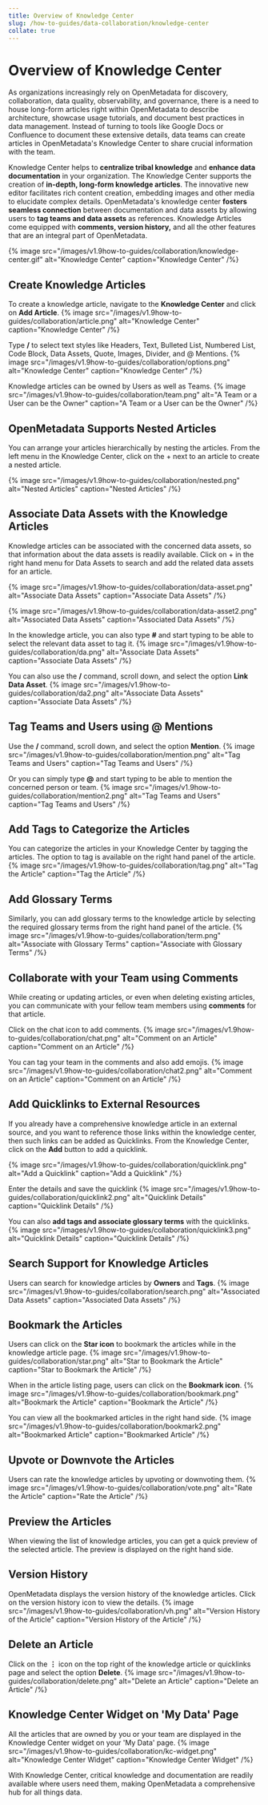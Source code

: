 ```yaml
---
title: Overview of Knowledge Center
slug: /how-to-guides/data-collaboration/knowledge-center
collate: true
---
```


# Overview of Knowledge Center

As organizations increasingly rely on OpenMetadata for discovery, collaboration, data quality, observability, and governance, there is a need to house long-form articles right within OpenMetadata to describe architecture, showcase usage tutorials, and document best practices in data management. Instead of turning to tools like Google Docs or Confluence to document these extensive details, data teams can create articles in OpenMetadata's Knowledge Center to share crucial information with the team.

Knowledge Center helps to **centralize tribal knowledge** and **enhance data documentation** in your organization. The Knowledge Center supports the creation of **in-depth, long-form knowledge articles**. The innovative new editor facilitates rich content creation, embedding images and other media to elucidate complex details. OpenMetadata's knowledge center **fosters seamless connection** between documentation and data assets by allowing users to **tag teams and data assets** as references. Knowledge Articles come equipped with **comments, version history,** and all the other features that are an integral part of OpenMetadata.

{% image
src="/images/v1.9how-to-guides/collaboration/knowledge-center.gif"
alt="Knowledge Center"
caption="Knowledge Center"
/%}

## Create Knowledge Articles
To create a knowledge article, navigate to the **Knowledge Center** and click on **Add Article**.
{% image
src="/images/v1.9how-to-guides/collaboration/article.png"
alt="Knowledge Center"
caption="Knowledge Center"
/%}

Type **/** to select text styles like Headers, Text, Bulleted List, Numbered List, Code Block, Data Assets, Quote, Images, Divider, and @ Mentions.
{% image
src="/images/v1.9how-to-guides/collaboration/options.png"
alt="Knowledge Center"
caption="Knowledge Center"
/%}

Knowledge articles can be owned by Users as well as Teams.
{% image
src="/images/v1.9how-to-guides/collaboration/team.png"
alt="A Team or a User can be the Owner"
caption="A Team or a User can be the Owner"
/%}

## OpenMetadata Supports Nested Articles
You can arrange your articles hierarchically by nesting the articles. From the left menu in the Knowledge Center, click on the + next to an article to create a nested article.

{% image
src="/images/v1.9how-to-guides/collaboration/nested.png"
alt="Nested Articles"
caption="Nested Articles"
/%}

## Associate Data Assets with the Knowledge Articles
Knowledge articles can be associated with the concerned data assets, so that information about the data assets is readily available. Click on + in the right hand menu for Data Assets to search and add the related data assets for an article.

{% image
src="/images/v1.9how-to-guides/collaboration/data-asset.png"
alt="Associate Data Assets"
caption="Associate Data Assets"
/%}

{% image
src="/images/v1.9how-to-guides/collaboration/data-asset2.png"
alt="Associated Data Assets"
caption="Associated Data Assets"
/%}

In the knowledge article, you can also type **#** and start typing to be able to select the relevant data asset to tag it.
{% image
src="/images/v1.9how-to-guides/collaboration/da.png"
alt="Associate Data Assets"
caption="Associate Data Assets"
/%}

You can also use the **/** command, scroll down, and select the option **Link Data Asset**.
{% image
src="/images/v1.9how-to-guides/collaboration/da2.png"
alt="Associate Data Assets"
caption="Associate Data Assets"
/%}

## Tag Teams and Users using @ Mentions
Use the **/** command, scroll down, and select the option **Mention**.
{% image
src="/images/v1.9how-to-guides/collaboration/mention.png"
alt="Tag Teams and Users"
caption="Tag Teams and Users"
/%}

Or you can simply type **@** and start typing to be able to mention the concerned person or team.
{% image
src="/images/v1.9how-to-guides/collaboration/mention2.png"
alt="Tag Teams and Users"
caption="Tag Teams and Users"
/%}

## Add Tags to Categorize the Articles
You can categorize the articles in your Knowledge Center by tagging the articles. The option to tag is available on the right hand panel of the article.
{% image
src="/images/v1.9how-to-guides/collaboration/tag.png"
alt="Tag the Article"
caption="Tag the Article"
/%}

## Add Glossary Terms
Similarly, you can add glossary terms to the knowledge article by selecting the required glossary terms from the right hand panel of the article.
{% image
src="/images/v1.9how-to-guides/collaboration/term.png"
alt="Associate with Glossary Terms"
caption="Associate with Glossary Terms"
/%}

## Collaborate with your Team using Comments
While creating or updating articles, or even when deleting existing articles, you can communicate with your fellow team members using **comments** for that article.

Click on the chat icon to add comments.
{% image
src="/images/v1.9how-to-guides/collaboration/chat.png"
alt="Comment on an Article"
caption="Comment on an Article"
/%}

You can tag your team in the comments and also add emojis.
{% image
src="/images/v1.9how-to-guides/collaboration/chat2.png"
alt="Comment on an Article"
caption="Comment on an Article"
/%}

## Add Quicklinks to External Resources
If you already have a comprehensive knowledge article in an external source, and you want to reference those links within the knowledge center, then such links can be added as Quicklinks. From the Knowledge Center, click on the **Add** button to add a quicklink.

{% image
src="/images/v1.9how-to-guides/collaboration/quicklink.png"
alt="Add a Quicklink"
caption="Add a Quicklink"
/%}

Enter the details and save the quicklink
{% image
src="/images/v1.9how-to-guides/collaboration/quicklink2.png"
alt="Quicklink Details"
caption="Quicklink Details"
/%}

You can also **add tags and associate glossary terms** with the quicklinks.
{% image
src="/images/v1.9how-to-guides/collaboration/quicklink3.png"
alt="Quicklink Details"
caption="Quicklink Details"
/%}

## Search Support for Knowledge Articles
Users can search for knowledge articles by **Owners** and **Tags**.
{% image
src="/images/v1.9how-to-guides/collaboration/search.png"
alt="Associated Data Assets"
caption="Associated Data Assets"
/%}

## Bookmark the Articles
Users can click on the **Star icon** to bookmark the articles while in the knowledge article page.
{% image
src="/images/v1.9how-to-guides/collaboration/star.png"
alt="Star to Bookmark the Article"
caption="Star to Bookmark the Article"
/%}

When in the article listing page, users can click on the **Bookmark icon**.
{% image
src="/images/v1.9how-to-guides/collaboration/bookmark.png"
alt="Bookmark the Article"
caption="Bookmark the Article"
/%}

You can view all the bookmarked articles in the right hand side.
{% image
src="/images/v1.9how-to-guides/collaboration/bookmark2.png"
alt="Bookmarked Article"
caption="Bookmarked Article"
/%}

## Upvote or Downvote the Articles
Users can rate the knowledge articles by upvoting or downvoting them.
{% image
src="/images/v1.9how-to-guides/collaboration/vote.png"
alt="Rate the Article"
caption="Rate the Article"
/%}

## Preview the Articles
When viewing the list of knowledge articles, you can get a quick preview of the selected article. The preview is displayed on the right hand side.

## Version History
OpenMetadata displays the version history of the knowledge articles. Click on the version history icon to view the details.
{% image
src="/images/v1.9how-to-guides/collaboration/vh.png"
alt="Version History of the Article"
caption="Version History of the Article"
/%}

## Delete an Article
Click on the **⋮** icon on the top right of the knowledge article or quicklinks page and select the option **Delete**.
{% image
src="/images/v1.9how-to-guides/collaboration/delete.png"
alt="Delete an Article"
caption="Delete an Article"
/%}

## Knowledge Center Widget on 'My Data' Page
All the articles that are owned by you or your team are displayed in the Knowledge Center widget on your 'My Data' page.
{% image
src="/images/v1.9how-to-guides/collaboration/kc-widget.png"
alt="Knowledge Center Widget"
caption="Knowledge Center Widget"
/%}

With Knowledge Center, critical knowledge and documentation are readily available where users need them, making OpenMetadata a comprehensive hub for all things data.